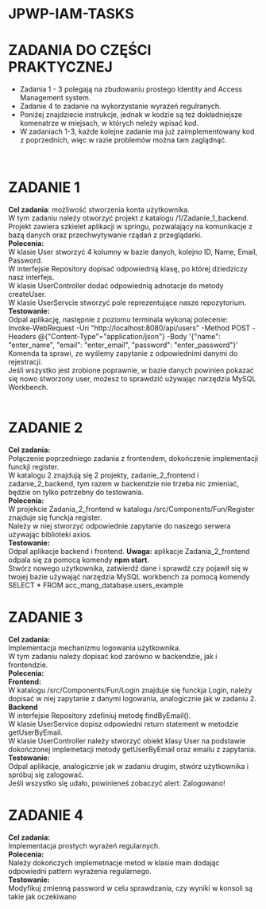 # JPWP-IAM-TASKS
# ZADANIA DO CZĘŚCI PRAKTYCZNEJ
- Zadania 1 - 3 polegają na zbudowaniu prostego Identity and Access Management system.
- Zadanie 4 to zadanie na wykorzystanie wyrażeń regulranych.
- Poniżej znajdziecie instrukcje, jednak w kodzie są też dokładniejsze komenatrze w miejsach, 
w których neleży wpisać kod. 
- W zadaniach 1-3, każde kolejne zadanie ma już zaimplementowany kod z poprzednich, więc w razie problemów można tam zaglądnąć. 
<br>

# ZADANIE 1 
**Cel zadania**: 
możliwość stworzenia konta użytkownika. <br>
W tym zadaniu należy otworzyć projekt z katalogu /1/Zadanie_1_backend. <br>
Projekt zawiera szkielet aplikacji w springu, pozwalający na komunikacje z bazą danych 
oraz przechwytywanie rządań z przeglądarki. <br>
**Polecenia:**  
W klasie User stworzyć 4 kolumny w bazie danych, kolejno ID, Name, Email, Password. <br>
W interfejsie Repository dopisać odpowiednią klasę, po której dziedziczy nasz interfejs. <br>
W klasie UserController dodać odpowiednią adnotacje do metody createUser. <br>
W klasie UserServcie stworzyć pole reprezentujące nasze repozytorium. <br>
**Testowanie:**  <br>
Odpal aplikację, następnie z poziomu terminala wykonaj polecenie: <br>
Invoke-WebRequest -Uri "http://localhost:8080/api/users" -Method POST -Headers @{"Content-Type"="application/json"} -Body '{"name": "enter_name", "email": "enter_email", "password": "enter_password"}' <br>
Komenda ta sprawi, ze wyślemy zapytanie z odpowiednimi danymi do rejestracji. <br>
Jeśli wszystko jest zrobione poprawnie, w bazie danych powinien pokazać się nowo stworzony user, możesz to sprawdzić używając narzędzia MySQL Workbench. <br>
<br>
# ZADANIE 2
**Cel zadania:** <br>
Połączenie poprzedniego zadania z frontendem, dokończenie implementacji funckji register. <br>
W katalogu 2 znajdują się 2 projekty, zadanie_2_frontend i zadanie_2_backend, tym razem w backendzie nie trzeba nic zmieniać, 
będzie on tylko potrzebny do testowania. <br>
**Polecenia:** <br>
W projekcie Zadania_2_frontend w katalogu /src/Components/Fun/Register znajduje się funckja register. <br>
Należy w niej stworzyć odpowiednie zapytanie do naszego serwera
używając biblioteki axios. <br>
**Testowanie:** <br>
Odpal aplikacje backend i frontend. 
**Uwaga:** aplikacje Zadania_2_frontend odpala się za pomocą komendy **npm start**. <br>
Stwórz nowego użytkownika, zatwierdź dane i sprawdź czy pojawił się w twojej bazie używająć narzędzia MySQL workbench za pomocą komendy SELECT * FROM acc_mang_database.users_example
<br>
# ZADANIE 3
**Cel zadania:** <br>
Implementacja mechanizmu logowania użytkownika. <br>
W tym zadaniu należy dopisać kod zarówno w backendzie, jak i frontendzie. <br>
**Polecenia:** <br>
**Frontend:** <br>
W katalogu /src/Components/Fun/Login znajduje się funckja Login, należy dopisać w niej zapytanie z danymi logowania, analogicznie jak w zadaniu 2. <br>
**Backend** <br>
W interfejsie Repository zdefiniuj metodę findByEmail(). <br>
W klasie UserService dopisz odpowiedni return statement w metodzie getUserByEmail. <br>
W klasie UserController należy stworzyć obiekt klasy User na podstawie dokończonej implemetacji metody getUserByEmail oraz emailu z zapytania. <br>
**Testowanie:** <br>
Odpal aplikacje, analogicznie jak w zadaniu drugim, stwórz użytkownika i spróbuj się zalogować. <br> 
Jeśli wszystko się udało, powinieneś zobaczyć alert: Zalogowano! 

# ZADANIE 4
**Cel zadania:** <br>
Implementacja prostych wyrażeń regularnych. <br>
**Polecenia:** <br>
Należy dokończych implemetnacje metod w klasie main dodając odpowiedni pattern wyrażenia regularnego.<br>
**Testowanie:** <br>
Modyfikuj zmienną password w celu sprawdzania, czy wyniki w konsoli są takie jak oczekiwano <br>









 
